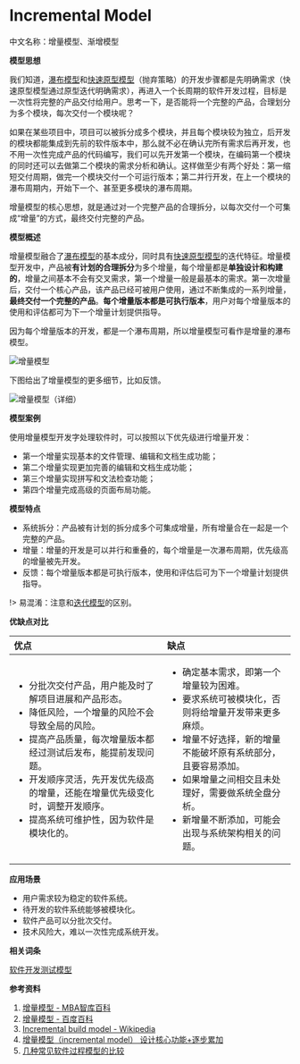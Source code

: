 
# Incremental Model

中文名称：增量模型、渐增模型

**模型思想**

我们知道，[瀑布模型](W/Waterfall_Model.md)和[快速原型模型](R/Rapid_Prototyping_Model.md)（抛弃策略）的开发步骤都是先明确需求（快速原型模型通过原型迭代明确需求），再进入一个长周期的软件开发过程，目标是一次性将完整的产品交付给用户。思考一下，是否能将一个完整的产品，合理划分为多个模块，每次交付一个模块呢？

如果在某些项目中，项目可以被拆分成多个模块，并且每个模块较为独立，后开发的模块都能集成到先前的软件版本中，那么就不必在确认完所有需求后再开发，也不用一次性完成产品的代码编写，我们可以先开发第一个模块，在编码第一个模块的同时还可以去做第二个模块的需求分析和确认。这样做至少有两个好处：第一缩短交付周期，做完一个模块交付一个可运行版本；第二并行开发，在上一个模块的瀑布周期内，开始下一个、甚至更多模块的瀑布周期。

增量模型的核心思想，就是通过对一个完整产品的合理拆分，以每次交付一个可集成“增量”的方式，最终交付完整的产品。

**模型概述**

增量模型融合了[瀑布模型](W/Waterfall_Model.md)的基本成分，同时具有[快速原型模型](R/Rapid_Prototyping_Model.md)的迭代特征。增量模型开发中，产品被**有计划的合理拆分**为多个增量，每个增量都是**单独设计和构建的**，增量之间基本不会有交叉需求，第一个增量一般是最基本的需求。第一次增量后，交付一个核心产品，该产品已经可被用户使用，通过不断集成的一系列增量，**最终交付一个完整的产品**。**每个增量版本都是可执行版本**，用户对每个增量版本的使用和评估都可为下一个增量计划提供指导。

因为每个增量版本的开发，都是一个瀑布周期，所以增量模型可看作是增量的瀑布模型。

![增量模型](https://img.liyunx.com/m1/TOIMGb3e5f0714104608N.png ':size=80%')

下图给出了增量模型的更多细节，比如反馈。

![增量模型（详细）](https://img.liyunx.com/m1/TOIMG2e9be0714094426N.png)

**模型案例**

使用增量模型开发字处理软件时，可以按照以下优先级进行增量开发：

- 第一个增量实现基本的文件管理、编辑和文档生成功能；
- 第二个增量实现更加完善的编辑和文档生成功能；
- 第三个增量实现拼写和文法检查功能；
- 第四个增量完成高级的页面布局功能。

**模型特点**

- 系统拆分：产品被有计划的拆分成多个可集成增量，所有增量合在一起是一个完整的产品。
- 增量：增量的开发是可以并行和重叠的，每个增量是一次瀑布周期，优先级高的增量被先开发。
- 反馈：每个增量版本都是可执行版本，使用和评估后可为下一个增量计划提供指导。

!> 易混淆：注意和[迭代模型](I/Iterative_Model.md)的区别。

**优缺点对比**

| 优点 | 缺点 |
| :-- | :-- |
| <ul><li>分批次交付产品，用户能及时了解项目进展和产品形态。</li><li>降低风险，一个增量的风险不会导致全局的风险。</li><li>提高产品质量，每次增量版本都经过测试后发布，能提前发现问题。</li><li>开发顺序灵活，先开发优先级高的增量，还能在增量优先级变化时，调整开发顺序。</li><li>提高系统可维护性，因为软件是模块化的。</li></ul> | <ul><li>确定基本需求，即第一个增量较为困难。</li><li>要求系统可被模块化，否则将给增量开发带来更多麻烦。</li><li>增量不好选择，新的增量不能破坏原有系统部分，且要容易添加。</li><li>如果增量之间相交且未处理好，需要做系统全盘分析。</li><li>新增量不断添加，可能会出现与系统架构相关的问题。</li></ul> |

**应用场景**

- 用户需求较为稳定的软件系统。
- 待开发的软件系统能够被模块化。
- 软件产品可以分批次交付。
- 技术风险大，难以一次性完成系统开发。

**相关词条**

[软件开发测试模型](专题/软件开发测试模型.md)

**参考资料**

1. [增量模型 - MBA智库百科](https://wiki.mbalib.com/wiki/%E5%A2%9E%E9%87%8F%E6%A8%A1%E5%9E%8B)
2. [增量模型 - 百度百科](https://baike.baidu.com/item/%E5%A2%9E%E9%87%8F%E6%A8%A1%E5%9E%8B/686083)
3. [Incremental build model - Wikipedia](https://en.wikipedia.org/wiki/Incremental_build_model)
4. [增量模型（incremental model） 设计核心功能+逐步累加](https://blog.csdn.net/qq_38262266/article/details/86585435)
5. [几种常见软件过程模型的比较](https://www.cnblogs.com/jukaiit/p/7596545.html)
